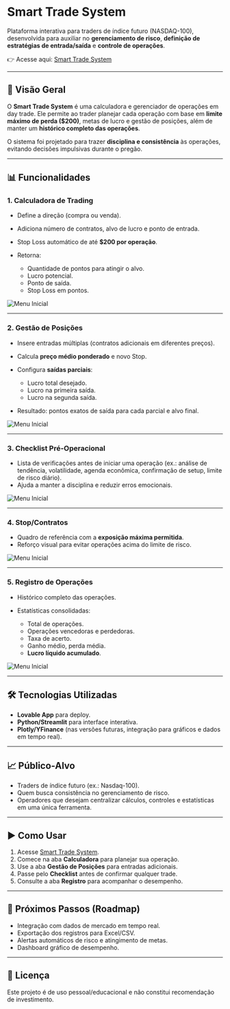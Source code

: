 
# Smart Trade System

Plataforma interativa para traders de índice futuro (NASDAQ-100), desenvolvida para auxiliar no **gerenciamento de risco**, **definição de estratégias de entrada/saída** e **controle de operações**.

👉 Acesse aqui: [Smart Trade System](https://smart-trade-system.lovable.app/)

---

## 🚀 Visão Geral

O **Smart Trade System** é uma calculadora e gerenciador de operações em day trade.
Ele permite ao trader planejar cada operação com base em **limite máximo de perda (\$200)**, metas de lucro e gestão de posições, além de manter um **histórico completo das operações**.

O sistema foi projetado para trazer **disciplina e consistência** às operações, evitando decisões impulsivas durante o pregão.

---

## 📊 Funcionalidades

### 1. **Calculadora de Trading**

* Define a direção (compra ou venda).
* Adiciona número de contratos, alvo de lucro e ponto de entrada.
* Stop Loss automático de até **\$200 por operação**.
* Retorna:

  * Quantidade de pontos para atingir o alvo.
  * Lucro potencial.
  * Ponto de saída.
  * Stop Loss em pontos.

![Menu Inicial](imagens/p1.png)

---

### 2. **Gestão de Posições**

* Insere entradas múltiplas (contratos adicionais em diferentes preços).
* Calcula **preço médio ponderado** e novo Stop.
* Configura **saídas parciais**:

  * Lucro total desejado.
  * Lucro na primeira saída.
  * Lucro na segunda saída.
* Resultado: pontos exatos de saída para cada parcial e alvo final.

![Menu Inicial](imagens/p2.png)

---

### 3. **Checklist Pré-Operacional**

* Lista de verificações antes de iniciar uma operação (ex.: análise de tendência, volatilidade, agenda econômica, confirmação de setup, limite de risco diário).
* Ajuda a manter a disciplina e reduzir erros emocionais.

![Menu Inicial](imagens/p3.png)

---

### 4. **Stop/Contratos**

* Quadro de referência com a **exposição máxima permitida**.
* Reforço visual para evitar operações acima do limite de risco.

![Menu Inicial](imagens/p4.png)

---

### 5. **Registro de Operações**

* Histórico completo das operações.
* Estatísticas consolidadas:

  * Total de operações.
  * Operações vencedoras e perdedoras.
  * Taxa de acerto.
  * Ganho médio, perda média.
  * **Lucro líquido acumulado**.

![Menu Inicial](imagens/p5.png)

---

## 🛠️ Tecnologias Utilizadas

* **Lovable App** para deploy.
* **Python/Streamlit** para interface interativa.
* **Plotly/YFinance** (nas versões futuras, integração para gráficos e dados em tempo real).

---

## 📈 Público-Alvo

* Traders de índice futuro (ex.: Nasdaq-100).
* Quem busca consistência no gerenciamento de risco.
* Operadores que desejam centralizar cálculos, controles e estatísticas em uma única ferramenta.

---

## ▶️ Como Usar

1. Acesse [Smart Trade System](https://smart-trade-system.lovable.app/).
2. Comece na aba **Calculadora** para planejar sua operação.
3. Use a aba **Gestão de Posições** para entradas adicionais.
4. Passe pelo **Checklist** antes de confirmar qualquer trade.
5. Consulte a aba **Registro** para acompanhar o desempenho.

---

## 🔮 Próximos Passos (Roadmap)

* Integração com dados de mercado em tempo real.
* Exportação dos registros para Excel/CSV.
* Alertas automáticos de risco e atingimento de metas.
* Dashboard gráfico de desempenho.

---

## 📌 Licença

Este projeto é de uso pessoal/educacional e não constitui recomendação de investimento.
